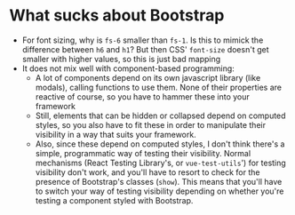 # What sucks about Bootstrap
* For font sizing, why is `fs-6` smaller than `fs-1`. Is this to mimick the difference between `h6` and `h1`? But then CSS' `font-size` doesn't get smaller with higher values, so this is just bad mapping
* It does not mix well with component-based programming:
  * A lot of components depend on its own javascript library (like modals), calling functions to use them. None of their properties are reactive of course, so you have to hammer these into your framework
  * Still, elements that can be hidden or collapsed depend on computed styles, so you also have to fit these in order to manipulate their visibility in a way that suits your framework.
  * Also, since these depend on computed styles, I don't think there's a simple, programmatic way of testing their visibility. Normal mechanisms (React Testing Library's, or `vue-test-utils`') for testing visibility don't work, and you'll have to resort to check for the presence of Bootstrap's classes (`show`). This means that you'll have to switch your way of testing visibility depending on whether you're testing a component styled with Bootstrap.
